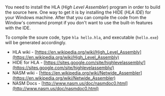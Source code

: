 You need to install the HLA (_High Level Assembler_) program in order to build the source here. One way to get it is by installing the HIDE (_HLA IDE_) for your Windows machine. After that you can compile the code from the Window's command prompt if you don't want to use the built-in features with the IDE.

To compile the soure code, type ```hla hello.hla```, and executable (```hello.exe```) will be generated accordingly.

- HLA wiki - [https://en.wikipedia.org/wiki/High_Level_Assembly](https://en.wikipedia.org/wiki/High_Level_Assembly)
- HIDE for HLA - [https://sites.google.com/site/highlevelassembly/](https://sites.google.com/site/highlevelassembly/)
- NASM wiki - [https://en.wikipedia.org/wiki/Netwide_Assembler](https://en.wikipedia.org/wiki/Netwide_Assembler)
- NASM Docs - [http://www.nasm.us/doc/nasmdoc0.html](http://www.nasm.us/doc/nasmdoc0.html)